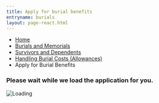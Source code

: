 ```yaml
---
title: Apply for burial benefits
entryname: burials
layout: page-react.html
---
```

<div id="main">
  <nav class="va-nav-breadcrumbs">
    <ul class="row va-nav-breadcrumbs-list columns" role="menubar" aria-label="Primary">
      <li><a href="/">Home</a></li>
      <li><a href="/burials-and-memorials"> Burials and Memorials </a></li>
      <li><a href="/burials-and-memorials/survivor-and-dependent-benefits"> Survivors and Dependents </a></li>
      <li><a href="/burials-and-memorials/survivor-and-dependent-benefits/burial-costs/">Handling Burial Costs (Allowances)</a></li>
      <li class="active">Apply for Burial Benefits</li>
    </ul>
  </nav>
  <div class="section">
    <div id="react-root">
      <div class="loading-message">
        <h3>Please wait while we load the application for you.</h3>
        <img src="/img/preloader-primary-darkest.gif" alt="Loading">
      </div>
    </div>
  </div>
</div>

